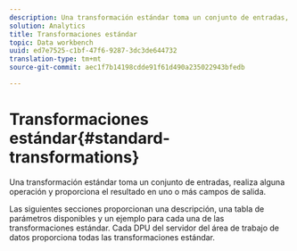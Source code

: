 ```yaml
---
description: Una transformación estándar toma un conjunto de entradas, realiza alguna operación y proporciona el resultado en uno o más campos de salida.
solution: Analytics
title: Transformaciones estándar
topic: Data workbench
uuid: ed7e7525-c1bf-47f6-9287-3dc3de644732
translation-type: tm+mt
source-git-commit: aec1f7b14198cdde91f61d490a235022943bfedb

---
```



# Transformaciones estándar{#standard-transformations}

Una transformación estándar toma un conjunto de entradas, realiza alguna operación y proporciona el resultado en uno o más campos de salida.

Las siguientes secciones proporcionan una descripción, una tabla de parámetros disponibles y un ejemplo para cada una de las transformaciones estándar. Cada DPU del servidor del área de trabajo de datos proporciona todas las transformaciones estándar.
